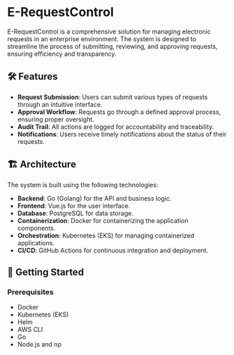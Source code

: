 # E-RequestControl

E-RequestControl is a comprehensive solution for managing electronic requests in an enterprise environment. The system is designed to streamline the process of submitting, reviewing, and approving requests, ensuring efficiency and transparency.

## 🛠 Features

- **Request Submission**: Users can submit various types of requests through an intuitive interface.
- **Approval Workflow**: Requests go through a defined approval process, ensuring proper oversight.
- **Audit Trail**: All actions are logged for accountability and traceability.
- **Notifications**: Users receive timely notifications about the status of their requests.

## 🏗 Architecture

The system is built using the following technologies:

- **Backend**: Go (Golang) for the API and business logic.
- **Frontend**: Vue.js for the user interface.
- **Database**: PostgreSQL for data storage.
- **Containerization**: Docker for containerizing the application components.
- **Orchestration**: Kubernetes (EKS) for managing containerized applications.
- **CI/CD**: GitHub Actions for continuous integration and deployment.

## 🚀 Getting Started

### Prerequisites

- Docker
- Kubernetes (EKS)
- Helm
- AWS CLI
- Go
- Node.js and np
